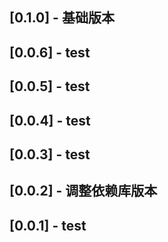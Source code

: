 ## [0.1.0] - 基础版本

## [0.0.6] - test

## [0.0.5] - test

## [0.0.4] - test

## [0.0.3] - test

## [0.0.2] - 调整依赖库版本

## [0.0.1] - test
